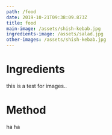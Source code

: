 ```yaml
---
path: /food
date: 2019-10-21T09:38:09.873Z
title: food
main-image: /assets/shish-kebab.jpg
ingredients-image: /assets/salad.jpg
other-images: /assets/shish-kebab.jpg
---
```

# Ingredients

this is a test for images..



# Method

ha ha
